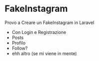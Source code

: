 # FakeInstagram

Provo a Creare un FakeInstagram in Laravel

- Con Login e Registrazione
- Posts
- Profilo
- Follow?
- ehh altro (se mi viene in mente)
